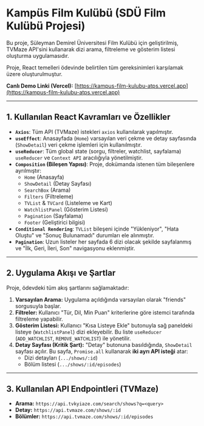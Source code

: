 # Kampüs Film Kulübü (SDÜ Film Kulübü Projesi)

Bu proje, Süleyman Demirel Üniversitesi Film Kulübü için geliştirilmiş, TVMaze API'sini kullanarak dizi arama, filtreleme ve gösterim listesi oluşturma uygulamasıdır.

Proje, React temelleri ödevinde belirtilen tüm gereksinimleri karşılamak üzere oluşturulmuştur.

**Canlı Demo Linki (Vercel):**
[https://kampus-film-kulubu-atps.vercel.app](https://kampus-film-kulubu-atps.vercel.app)

---

## 1. Kullanılan React Kavramları ve Özellikler

* **`Axios`**: Tüm API (TVMaze) istekleri `axios` kullanılarak yapılmıştır.
* **`useEffect`**: Anasayfada (`Home`) varsayılan veri çekme ve detay sayfasında (`ShowDetail`) veri çekme işlemleri için kullanılmıştır.
* **`useReducer`**: Tüm global state (sorgu, filtreler, watchlist, sayfalama) `useReducer` ve `Context API` aracılığıyla yönetilmiştir.
* **`Composition` (Bileşen Yapısı)**: Proje, dokümanda istenen tüm bileşenlere ayrılmıştır:
    * `Home` (Anasayfa)
    * `ShowDetail` (Detay Sayfası)
    * `SearchBox` (Arama)
    * `Filters` (Filtreleme)
    * `TVList` & `TVCard` (Listeleme ve Kart)
    * `WatchlistPanel` (Gösterim Listesi)
    * `Pagination` (Sayfalama)
    * `Footer` (Geliştirici bilgisi)
* **`Conditional Rendering`**: `TVList` bileşeni içinde "Yükleniyor", "Hata Oluştu" ve "Sonuç Bulunamadı" durumları ele alınmıştır.
* **`Pagination`**: Uzun listeler her sayfada 6 dizi olacak şekilde sayfalanmış ve "İlk, Geri, İleri, Son" navigasyonu eklenmiştir.

---

## 2. Uygulama Akışı ve Şartlar

Proje, ödevdeki tüm akış şartlarını sağlamaktadır:

1.  **Varsayılan Arama:** Uygulama açıldığında varsayılan olarak "friends" sorgusuyla başlar.
2.  **Filtreler:** Kullanıcı "Tür, Dil, Min Puan" kriterlerine göre istemci tarafında filtreleme yapabilir.
3.  **Gösterim Listesi:** Kullanıcı "Kısa Listeye Ekle" butonuyla sağ paneldeki listeye (`WatchlistPanel`) dizi ekleyebilir. Bu liste `useReducer` (`ADD_WATCHLIST`, `REMOVE_WATCHLIST`) ile yönetilir.
4.  **Detay Sayfası (Kritik Şart):** "Detay" butonuna basıldığında, `ShowDetail` sayfası açılır. Bu sayfa, `Promise.all` kullanarak **iki ayrı API isteği** atar:
    * Dizi detayları (`.../shows/:id`)
    * Bölüm listesi (`.../shows/:id/episodes`)

---

## 3. Kullanılan API Endpointleri (TVMaze)

* **Arama:** `https://api.tvkyiaze.com/search/shows?q=<query>`
* **Detay:** `https://api.tvmaze.com/shows/:id`
* **Bölümler:** `https://api.tvmaze.com/shows/:id/episodes`
